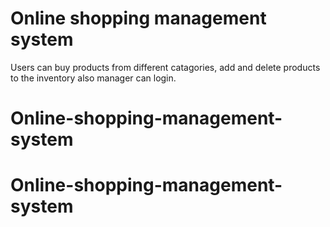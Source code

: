 # Online shopping management system 
 Users can buy products from different catagories, add and delete products to the inventory also manager can login.
# Online-shopping-management-system
# Online-shopping-management-system
